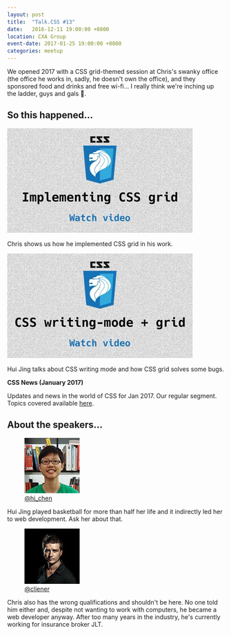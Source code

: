 ```yaml
---
layout: post
title:  "Talk.CSS #13"
date:   2016-12-11 19:00:00 +0800
location: CXA Group
event-date: 2017-01-25 19:00:00 +0800
categories: meetup
---
```


We opened 2017 with a CSS grid-themed session at Chris's swanky office (the office he works in, sadly, he doesn't own the office), and they sponsored food and drinks and free wi-fi... I really think we're inching up the ladder, guys and gals <span class="o-emoji" role="img" tabindex="0" aria-label="person dancing">&#x1F483;</span>.

## So this happened...

<div class="c-videos">
  <div class="c-video">
    <a class="c-video__link" href="https://youtu.be/8ANdAVRgl7g">
      <img class="c-video__img" src="/img/talk-13/s1301.jpg" srcset="/img/talk-13/s1301@2x.png 2x" alt="Link to talk on implementing CSS grid"/>
    </a>
    <p class="c-video__desc">Chris shows us how he implemented CSS grid in his work.</p>
  </div>

  <div class="c-video">
    <a class="c-video__link" href="https://youtu.be/ShCN5J7YgtM">
      <img class="c-video__img" src="/img/talk-13/s1302.jpg" srcset="/img/talk-13/s1302@2x.png 2x" alt="Link to talk on CSS writing modes and grid"/>
    </a>
    <p class="c-video__desc">Hui Jing talks about CSS writing mode and how CSS grid solves some bugs.</p>
  </div>

  <div class="u-clear">
    <strong>CSS News (January 2017)</strong><br>
    <p>Updates and news in the world of CSS for Jan 2017. Our regular segment. Topics covered available <a href="https://github.com/SingaporeCSS/slides/blob/gh-pages/notes/talk-13.md">here</a>.</p>
  </div>
</div>

## About the speakers...

<div class="o-flex c-speakers u-align-start">
  <div class="o-flex3__item c-speaker">
    <figure>
      <img class="c-speaker__img" src="/img/talk-1/chj.jpg" srcset="/img/talk-1/chj@2x.jpg 2x" alt="Chen Hui Jing"/>
      <figcaption><a class="c-speaker__link" href="https://twitter.com/hj_chen">@hj_chen</a></figcaption>
    </figure>
    <p class="c-speaker__intro">Hui Jing played basketball for more than half her life and it indirectly led her to web development. Ask her about that.</p>
  </div>

  <div class="o-flex3__item c-speaker">
    <figure>
      <img class="c-speaker__img" src="/img/talk-1/chris.jpg" srcset="/img/talk-1/chris@2x.jpg 2x" alt="Chris Lienert"/>
      <figcaption><a class="c-speaker__link" href="https://twitter.com/cliener">@cliener</a></figcaption>
    </figure>
    <p class="c-speaker__intro">Chris also has the wrong qualifications and shouldn't be here. No one told him either and, despite not wanting to work with computers, he became a web developer anyway. After too many years in the industry, he's currently working for insurance broker JLT.</p>
  </div>

</div>
